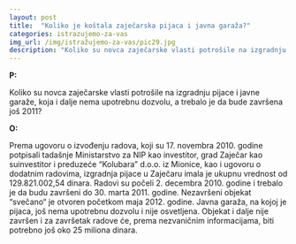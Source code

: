 ```yaml
---
layout: post
title:  "Koliko je koštala zaječarska pijaca i javna garaža?"
categories: istrazujemo-za-vas
img_url: /img/istražujemo-za-vas/pic29.jpg
description: "Koliko su novca zaječarske vlasti potrošile na izgradnju pijace i javne garaže, koja i dalje nema upotrebnu dozvolu, a trebalo je da bude završena još 2011?"
---
```


**P:**

Koliko su novca zaječarske vlasti potrošile na izgradnju pijace i javne garaže, koja i dalje nema upotrebnu dozvolu, a trebalo je da bude završena još 2011?

**O:**

Prema ugovoru o izvođenju radova, koji su  17. novembra 2010. godine potpisali tadašnje Ministarstvo za NIP kao investitor, grad Zaječar kao suinvestitor i  preduzeće “Kolubara” d.o.o. iz Mionice, kao i ugovoru o dodatnim radovima, izgradnja pijace u Zaječaru imala je ukupnu vrednost od 129.821.002,54 dinara. Radovi su počeli 2. decembra 2010. godine i trebalo je da budu završeni do 30. marta 2011. godine.
Nezavršeni objekat “svečano“ je otvoren početkom maja 2012. godine.
Javna garaža, na kojoj je pijaca, još nema upotrebnu dozvolu i nije osvetljena. Objekat i dalje nije završen i za završetak radove će, prema nezvaničnim informacijama, biti potrebno još oko 25 miliona dinara.